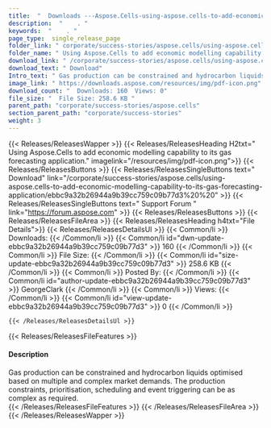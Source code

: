 ```yaml
---
title:  "  Downloads ---Aspose.Cells-using-aspose.cells-to-add-economic-modelling-capability-to-its-gas-forecasting-application . " 
description:  "    . " 
keywords:  "    . " 
page_type:  single_release_page
folder_link: " corporate/success-stories/aspose.cells/using-aspose.cells-to-add-economic-modelling-capability-to-its-gas-forecasting-application/"
folder_name: " Using Aspose.Cells to add economic modelling capability to its gas forecasting application."
download_link: " /corporate/success-stories/aspose.cells/using-aspose.cells-to-add-economic-modelling-capability-to-its-gas-forecasting-application/ebbc9a32b26944a9b39cc759c09b77d3"
download_text: " Download"
Intro_text: " Gas production can be constrained and hydrocarbon liquids optimised based on mul..."
image_link: " https://downloads.aspose.com/resources/img/pdf-icon.png"
download_count: "  Downloads: 160  Views: 0"
file_size: "  File Size: 258.6 KB "
parent_path: "corporate/success-stories/aspose.cells"
section_parent_path: "corporate/success-stories"
weight: 3 
---
```


{{< Releases/ReleasesWapper >}}
  {{< Releases/ReleasesHeading H2txt=" Using Aspose.Cells to add economic modelling capability to its gas forecasting application." imagelink="/resources/img/pdf-icon.png">}}
  {{< Releases/ReleasesButtons >}}
    {{< Releases/ReleasesSingleButtons text=" Download" link="/corporate/success-stories/aspose.cells/using-aspose.cells-to-add-economic-modelling-capability-to-its-gas-forecasting-application/ebbc9a32b26944a9b39cc759c09b77d3%20%20" >}}
    {{< Releases/ReleasesSingleButtons text=" Support Forum " link="https://forum.aspose.com" >}}
  {{< Releases/ReleasesButtons >}}
  {{< Releases/ReleasesFileArea >}}
    {{< Releases/ReleasesHeading h4txt="File Details">}}
    {{< Releases/ReleasesDetailsUl >}}
            {{< Common/li  >}} Downloads: {{< /Common/li >}} 
      {{< Common/li id="dwn-update-ebbc9a32b26944a9b39cc759c09b77d3" >}} 160 {{< /Common/li >}} 
      {{< Common/li  >}} File Size: {{< /Common/li >}} 
      {{< Common/li id="size-update-ebbc9a32b26944a9b39cc759c09b77d3" >}} 258.6 KB {{< /Common/li >}} 
      {{< Common/li  >}} Posted By: {{< /Common/li >}} 
      {{< Common/li id="author-update-ebbc9a32b26944a9b39cc759c09b77d3" >}} GeorgeClark {{< /Common/li >}} 
      {{< Common/li  >}} Views: {{< /Common/li >}} 
      {{< Common/li id="view-update-ebbc9a32b26944a9b39cc759c09b77d3" >}} 0 {{< /Common/li >}} 

    {{< /Releases/ReleasesDetailsUl >}}

  {{< Releases/ReleasesFileFeatures >}}
      <h4>Description</h4><div class="HTMLDescription">Gas production can be constrained and hydrocarbon liquids optimised based on multiple and complex market demands. The production constraints, prioritisation, scheduling and event triggering can be as complex as required.</div>
  {{< /Releases/ReleasesFileFeatures >}}
 {{< /Releases/ReleasesFileArea >}}
{{< /Releases/ReleasesWapper >}}



